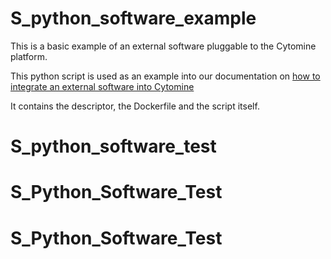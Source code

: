 # S_python_software_example
This is a basic example of an external software pluggable to the Cytomine platform.

This python script is used as an example into our documentation on [how to integrate an external software into Cytomine](https://doc.cytomine.org/Add-an-external-software-to-Cytomine)

It contains the descriptor, the Dockerfile and the script itself.
# S_python_software_test
# S_Python_Software_Test
# S_Python_Software_Test
